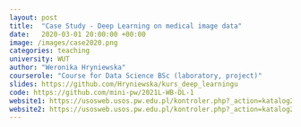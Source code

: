```yaml
---
layout: post
title:  "Case Study - Deep Learning on medical image data"
date:   2020-03-01 20:00:00 +00:00
image: /images/case2020.png
categories: teaching
university: WUT
author: "Weronika Hryniewska"
courserole: "Course for Data Science BSc (laboratory, project)"
slides: https://github.com/Hryniewska/kurs_deep_learningu
code: https://github.com/mini-pw/2021L-WB-DL-1
website1: https://usosweb.usos.pw.edu.pl/kontroler.php?_action=katalog2/przedmioty/pokazPrzedmiot&kod=1120-DS000-ISP-0241
website2: https://usosweb.usos.pw.edu.pl/kontroler.php?_action=katalog2/przedmioty/pokazPrzedmiot&kod=1120-DS000-ISP-0363
---
```

